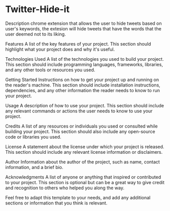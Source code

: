 # Twitter-Hide-it

Description
chrome extension that allows the user to hide tweets based on user's keywords, the extesion will hide tweets that have the words that the user deemed not to its liking.

Features
A list of the key features of your project. This section should highlight what your project does and why it's useful.

Technologies Used
A list of the technologies you used to build your project. This section should include programming languages, frameworks, libraries, and any other tools or resources you used.

Getting Started
Instructions on how to get your project up and running on the reader's machine. This section should include installation instructions, dependencies, and any other information the reader needs to know to run your project.

Usage
A description of how to use your project. This section should include any relevant commands or actions the user needs to know to use your project.

Credits
A list of any resources or individuals you used or consulted while building your project. This section should also include any open-source code or libraries you used.

License
A statement about the license under which your project is released. This section should include any relevant license information or disclaimers.

Author
Information about the author of the project, such as name, contact information, and a brief bio.

Acknowledgments
A list of anyone or anything that inspired or contributed to your project. This section is optional but can be a great way to give credit and recognition to others who helped you along the way.

Feel free to adapt this template to your needs, and add any additional sections or information that you think is relevant.
